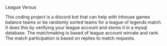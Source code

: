 League Versus

This coding project is a discord bot that can help with Inhouse games balance teams or be randomly sorted teams for a league of legends match. It does this by verifying your league account and stores it in a mysql database. The matchmaking is based of league account winrate and rank. The match participation is based on replies to match requests.
